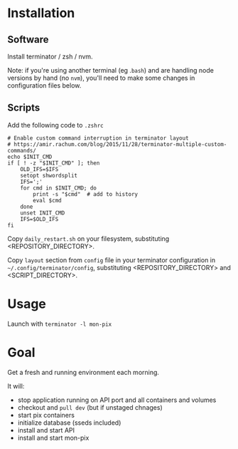 # Installation

## Software
Install terminator / zsh / nvm. 

Note: if you're using another terminal (eg .`bash`) and are handling node versions by hand 
(no `nvm`), you'll need to make some changes in configuration files below.

## Scripts
Add the following code to `.zshrc`  

```shell
# Enable custom command interruption in terminator layout
# https://amir.rachum.com/blog/2015/11/28/terminator-multiple-custom-commands/
echo $INIT_CMD
if [ ! -z "$INIT_CMD" ]; then
    OLD_IFS=$IFS
    setopt shwordsplit
    IFS=';'
    for cmd in $INIT_CMD; do
        print -s "$cmd"  # add to history
        eval $cmd
    done
    unset INIT_CMD
    IFS=$OLD_IFS
fi
```

Copy `daily_restart.sh` on your filesystem, substituting <REPOSITORY_DIRECTORY>.

Copy `layout` section from `config` file in your terminator configuration in `~/.config/terminator/config`, 
substituting <REPOSITORY_DIRECTORY> and <SCRIPT_DIRECTORY>.

# Usage
Launch with `terminator -l mon-pix`

# Goal
Get a fresh and running environment each morning.

It will:
- stop application running on API port and all containers and volumes
- checkout and `pull dev` (but if unstaged chnages)
- start pix containers
- initialize database (sseds included)
- install and start API
- install and start mon-pix
